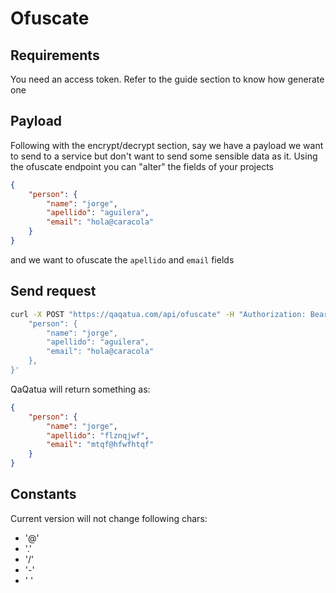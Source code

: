 # Ofuscate

## Requirements

You need an access token. Refer to the guide section to know how generate one

## Payload

Following with the encrypt/decrypt section, say we have a payload we want to send to a service but don't want to 
send some sensible data as it. Using the ofuscate endpoint you can "alter" the fields of your projects

```json
{
    "person": {
        "name": "jorge",
        "apellido": "aguilera",
        "email": "hola@caracola"
    }
}
```

and we want to ofuscate the `apellido` and `email` fields

## Send request

```bash
curl -X POST "https://qaqatua.com/api/ofuscate" -H "Authorization: Bearer <your_token>" -d '{
    "person": {
        "name": "jorge",
        "apellido": "aguilera",
        "email": "hola@caracola"
    },
}'
```

QaQatua will return something as:

```json
{
    "person": {
        "name": "jorge",
        "apellido": "flznqjwf",
        "email": "mtqf@hfwfhtqf"
    }
}
```

## Constants

Current version will not change following chars:

- '@'
- '.'
- '/'
- '-'
- ' '



